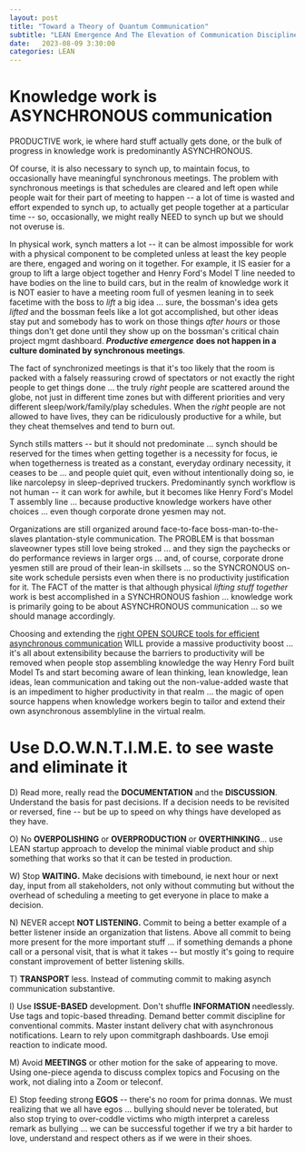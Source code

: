 ```yaml
---
layout: post
title: "Toward a Theory of Quantum Communication"
subtitle: "LEAN Emergence And The Elevation of Communication Discipline"
date:   2023-08-09 3:30:00
categories: LEAN
---
```



# Knowledge work is ASYNCHRONOUS communication

PRODUCTIVE work, ie where hard stuff actually gets done, or the bulk of progress in knowledge work is predominantly ASYNCHRONOUS.

Of course, it is also necessary to synch up, to maintain focus, to occasionally have meaningful synchronous meetings. The problem with synchronous meetings is that schedules are cleared and left open while people wait for their part of meeting to happen -- a lot of time is wasted and effort expended to synch up, to actually get people together at a particular time -- so, occasionally, we might really NEED to synch up but we should not overuse is.

In physical work, synch matters a lot -- it can be almost impossible for work with a physical component to be completed unless at least the key people are there, engaged and woring on it together. For example, it IS easier for a group to lift a large object together and Henry Ford's Model T line needed to have bodies on the line to build cars, but in the realm of knowledge work it is NOT easier to have a meeting room full of yesmen leaning in to seek facetime with the boss to *lift* a big idea ... sure, the bossman's idea gets *lifted* and the bossman feels like a lot got accomplished, but other ideas stay put and somebody has to work on those things *after hours* or those things don't get done until they show up on the bossman's critical chain project mgmt dashboard. ***Productive emergence*** **does not happen in a culture dominated by synchronous meetings**. 

The fact of synchronized meetings is that it's too likely that the room is packed with a falsely reassuring crowd of spectators or not exactly the right people to get things done ... the truly *right* people are scattered around the globe, not just in different time zones but with different priorities and very different sleep/work/family/play schedules.  When the *right* people are not allowed to have lives, they can be ridiculously productive for a while, but they cheat themselves and tend to burn out.

Synch stills matters -- but it should not predominate ... synch should be reserved for the times when getting together is a necessity for focus, ie when togetherness is treated as a constant, everyday ordinary necessity, it ceases to be ... and people quiet quit, even without intentionally doing so, ie like narcolepsy in sleep-deprived truckers. Predominantly synch workflow is not human -- it can work for awhile, but it becomes like Henry Ford's Model T assembly line ... because productive knowledge workers have other choices ... even though corporate drone yesmen may not.

Organizations are still organized around face-to-face boss-man-to-the-slaves plantation-style communication. The PROBLEM is that bossman slaveowner types still love being stroked ... and they sign the paychecks or do performance reviews in larger orgs ... and, of course, corporate drone yesmen still are proud of their lean-in skillsets ... so the SYNCRONOUS on-site work schedule persists even when there is no productivity justification for it. The FACT of the matter is that although physical *lifting stuff together* work is best accomplished in a SYNCHRONOUS fashion ... knowledge work is primarily going to be about ASYNCHRONOUS communication ... so we should manage accordingly.

Choosing and extending the [right OPEN SOURCE tools for efficient asynchronous communication](https://zulip.com/why-zulip/) WILL provide a massive productivity boost ... it's all about extensibility because the barriers to productivity will be removed when people stop assembling knowledge the way Henry Ford built Model Ts and start becoming aware of lean thinking, lean knowledge, lean ideas, lean communication and taking out the non-value-added waste that is an impediment to higher productivity in that realm ... the magic of open source happens when knowledge workers begin to tailor and extend their own asynchronous assemblyline in the virtual realm.

# Use D.O.W.N.T.I.M.E. to see waste and eliminate it

D) Read more, really read the **DOCUMENTATION** and the **DISCUSSION**. Understand the basis for past decisions. If a decision needs to be revisited or reversed, fine -- but be up to speed on why things have developed as they have.

O) No **OVERPOLISHING** or **OVERPRODUCTION** or **OVERTHINKING**... use LEAN startup approach to develop the minimal viable product and ship something that works so that it can be tested in production.

W) Stop **WAITING.** Make decisions with timebound, ie next hour or next day, input from all stakeholders, not only without commuting but without the overhead of scheduling a meeting to get everyone in place to make a decision.

N) NEVER accept **NOT LISTENING.** Commit to being a better example of a better listener inside an organization that listens. Above all commit to being more present for the more important stuff ... if something demands a phone call or a personal visit, that is what it takes -- but mostly it's going to require constant improvement of better listening skills.

T) **TRANSPORT** less. Instead of commuting commit to making asynch communication substantive.  

I) Use **ISSUE-BASED** development. Don't shuffle **INFORMATION** needlessly. Use tags and topic-based threading. Demand better commit discipline for conventional commits. Master instant delivery chat with asynchronous notifications. Learn to rely upon commitgraph dashboards. Use emoji reaction to indicate mood. 

M) Avoid **MEETINGS** or other motion for the sake of appearing to move. Using one-piece agenda to discuss complex topics and Focusing on the work, not dialing into a Zoom or teleconf.

E) Stop feeding strong **EGOS** -- there's no room for prima donnas. We must realizing that we all have egos ... bullying should never be tolerated, but also stop trying to over-coddle victims who migth interpret a careless remark as bullying ... we can be successful together if we try a bit harder to love, understand and respect others as if we were in their shoes. 


